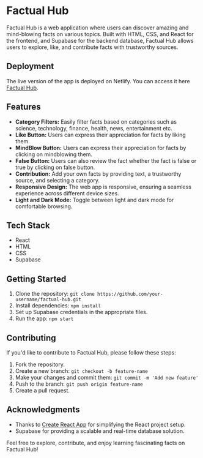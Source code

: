 # Factual Hub

Factual Hub is a web application where users can discover amazing and mind-blowing facts on various topics. Built with HTML, CSS, and React for the frontend, and Supabase for the backend database, Factual Hub allows users to explore, like, and contribute facts with trustworthy sources.

## Deployment

The live version of the app is deployed on Netlify. You can access it here [Factual Hub](https://factual-hub-parveen.netlify.app/).

## Features

- **Category Filters:** Easily filter facts based on categories such as science, technology, finance, health, news, entertainment etc.
- **Like Button:** Users can express their appreciation for facts by liking them.
- **MindBlow Button:** Users can express their appreciation for facts by clicking on mindblowing them.
- **False Button:** Users can also review the fact whether the fact is false or true by clicking on false button.
- **Contribution:** Add your own facts by providing text, a trustworthy source, and selecting a category.
- **Responsive Design:** The web app is responsive, ensuring a seamless experience across different device sizes.
- **Light and Dark Mode:** Toggle between light and dark mode for comfortable browsing.

## Tech Stack

- React
- HTML
- CSS
- Supabase

## Getting Started

1. Clone the repository: `git clone https://github.com/your-username/factual-hub.git`
2. Install dependencies: `npm install`
3. Set up Supabase credentials in the appropriate files.
4. Run the app: `npm start`

## Contributing

If you'd like to contribute to Factual Hub, please follow these steps:

1. Fork the repository.
2. Create a new branch: `git checkout -b feature-name`
3. Make your changes and commit them: `git commit -m 'Add new feature'`
4. Push to the branch: `git push origin feature-name`
5. Create a pull request.

## Acknowledgments

- Thanks to [Create React App](https://create-react-app.dev/) for simplifying the React project setup.
- Supabase for providing a scalable and real-time database solution.

Feel free to explore, contribute, and enjoy learning fascinating facts on Factual Hub!
